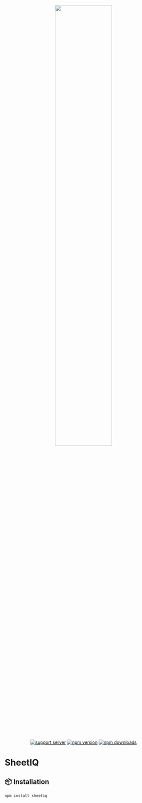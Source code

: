 <div align="center">
    <img src="https://docapi.datafetchpro.com/featured_google_api.png" width="60%" />
    <br />
    <a href="https://ctrl.lol/discord"><img src="https://img.shields.io/discord/1397785578136932486?color=5865F2&logo=discord&logoColor=white" alt="support server" /></a>
    <a href="https://www.npmjs.com/package/sheetiq"><img src="https://img.shields.io/npm/v/sheetiq?maxAge=3600" alt="npm version" /></a>
    <a href="https://www.npmjs.com/package/sheetiq"><img src="https://img.shields.io/npm/dt/sheetiq?maxAge=3600" alt="npm downloads" /></a>
</div>

# SheetIQ



## 📦 Installation

```bash
npm install sheetiq

